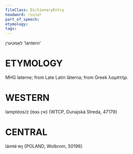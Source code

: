 ```yaml
---
fileClass: DictionaryEntry
headword: לאַמטערן
part_of_speech: 
etymology: 
tags: 
---
```

לאַמטערן
'lantern'

ETYMOLOGY
===========
MHG laterne; from Late Latin lāterna; from Greek λαμπτήρ.

WESTERN
========

lamptéαs/z {אין גאַס} {WTCP, Dunajská Streda, 47179}

CENTRAL
========

lámtéˑʀŋ {POLAND, Wolbrom, 50196}